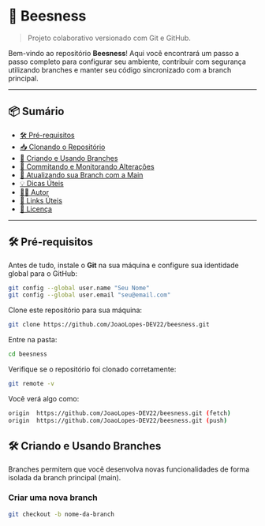 # 🐝 Beesness

> Projeto colaborativo versionado com Git e GitHub.

Bem-vindo ao repositório **Beesness**! Aqui você encontrará um passo a passo completo para configurar seu ambiente, contribuir com segurança utilizando branches e manter seu código sincronizado com a branch principal.

---

## 📦 Sumário

- [🛠️ Pré-requisitos](#️-pré-requisitos)
- [📥 Clonando o Repositório](#-clonando-o-repositório)
- [🌱 Criando e Usando Branches](#-criando-e-usando-branches)
- [📝 Commitando e Monitorando Alterações](#-commitando-e-monitorando-alterações)
- [🔄 Atualizando sua Branch com a Main](#-atualizando-sua-branch-com-a-main)
- [💡 Dicas Úteis](#-dicas-úteis)
- [👨‍💻 Autor](#-autor)
- [📎 Links Úteis](#-links-úteis)
- [📄 Licença](#-licença)

---

## 🛠️ Pré-requisitos

Antes de tudo, instale o **Git** na sua máquina e configure sua identidade global para o GitHub:
```bash
git config --global user.name "Seu Nome"
git config --global user.email "seu@email.com"
```

Clone este repositório para sua máquina:
```bash
git clone https://github.com/JoaoLopes-DEV22/beesness.git
```

Entre na pasta:
```bash
cd beesness
```

Verifique se o repositório foi clonado corretamente:
```bash
git remote -v
```

Você verá algo como:
```bash
origin  https://github.com/JoaoLopes-DEV22/beesness.git (fetch)
origin  https://github.com/JoaoLopes-DEV22/beesness.git (push)
```

## 🛠️ Criando e Usando Branches
Branches permitem que você desenvolva novas funcionalidades de forma isolada da branch principal (main).

### Criar uma nova branch
```bash
git checkout -b nome-da-branch
```